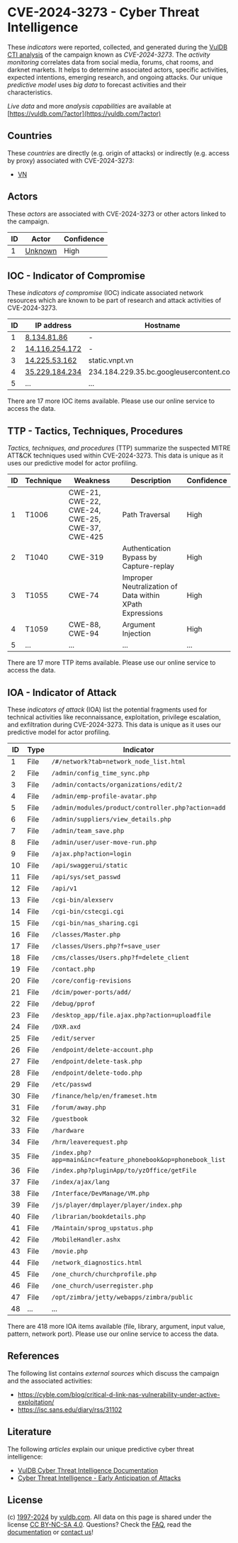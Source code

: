 # CVE-2024-3273 - Cyber Threat Intelligence

These _indicators_ were reported, collected, and generated during the [VulDB CTI analysis](https://vuldb.com/?kb.cti) of the campaign known as _CVE-2024-3273_. The _activity monitoring_ correlates data from social media, forums, chat rooms, and darknet markets. It helps to determine associated actors, specific activities, expected intentions, emerging research, and ongoing attacks. Our unique _predictive model_ uses _big data_ to forecast activities and their characteristics.

_Live data_ and more _analysis capabilities_ are available at [https://vuldb.com/?actor](https://vuldb.com/?actor)

## Countries

These _countries_ are directly (e.g. origin of attacks) or indirectly (e.g. access by proxy) associated with CVE-2024-3273:

* [VN](https://vuldb.com/?country.vn)

## Actors

These _actors_ are associated with CVE-2024-3273 or other actors linked to the campaign.

ID | Actor | Confidence
-- | ----- | ----------
1 | [Unknown](https://vuldb.com/?actor.unknown) | High

## IOC - Indicator of Compromise

These _indicators of compromise_ (IOC) indicate associated network resources which are known to be part of research and attack activities of CVE-2024-3273.

ID | IP address | Hostname | Actor | Confidence
-- | ---------- | -------- | ----- | ----------
1 | [8.134.81.86](https://vuldb.com/?ip.8.134.81.86) | - | [Unknown](https://vuldb.com/?actor.unknown) | High
2 | [14.116.254.172](https://vuldb.com/?ip.14.116.254.172) | - | [Unknown](https://vuldb.com/?actor.unknown) | High
3 | [14.225.53.162](https://vuldb.com/?ip.14.225.53.162) | static.vnpt.vn | [Unknown](https://vuldb.com/?actor.unknown) | High
4 | [35.229.184.234](https://vuldb.com/?ip.35.229.184.234) | 234.184.229.35.bc.googleusercontent.com | [Unknown](https://vuldb.com/?actor.unknown) | Medium
5 | ... | ... | ... | ...

There are 17 more IOC items available. Please use our online service to access the data.

## TTP - Tactics, Techniques, Procedures

_Tactics, techniques, and procedures_ (TTP) summarize the suspected MITRE ATT&CK techniques used within CVE-2024-3273. This data is unique as it uses our predictive model for actor profiling.

ID | Technique | Weakness | Description | Confidence
-- | --------- | -------- | ----------- | ----------
1 | T1006 | CWE-21, CWE-22, CWE-24, CWE-25, CWE-37, CWE-425 | Path Traversal | High
2 | T1040 | CWE-319 | Authentication Bypass by Capture-replay | High
3 | T1055 | CWE-74 | Improper Neutralization of Data within XPath Expressions | High
4 | T1059 | CWE-88, CWE-94 | Argument Injection | High
5 | ... | ... | ... | ...

There are 17 more TTP items available. Please use our online service to access the data.

## IOA - Indicator of Attack

These _indicators of attack_ (IOA) list the potential fragments used for technical activities like reconnaissance, exploitation, privilege escalation, and exfiltration during CVE-2024-3273. This data is unique as it uses our predictive model for actor profiling.

ID | Type | Indicator | Confidence
-- | ---- | --------- | ----------
1 | File | `/#/network?tab=network_node_list.html` | High
2 | File | `/admin/config_time_sync.php` | High
3 | File | `/admin/contacts/organizations/edit/2` | High
4 | File | `/admin/emp-profile-avatar.php` | High
5 | File | `/admin/modules/product/controller.php?action=add` | High
6 | File | `/admin/suppliers/view_details.php` | High
7 | File | `/admin/team_save.php` | High
8 | File | `/admin/user/user-move-run.php` | High
9 | File | `/ajax.php?action=login` | High
10 | File | `/api/swaggerui/static` | High
11 | File | `/api/sys/set_passwd` | High
12 | File | `/api/v1` | Low
13 | File | `/cgi-bin/alexserv` | High
14 | File | `/cgi-bin/cstecgi.cgi` | High
15 | File | `/cgi-bin/nas_sharing.cgi` | High
16 | File | `/classes/Master.php` | High
17 | File | `/classes/Users.php?f=save_user` | High
18 | File | `/cms/classes/Users.php?f=delete_client` | High
19 | File | `/contact.php` | Medium
20 | File | `/core/config-revisions` | High
21 | File | `/dcim/power-ports/add/` | High
22 | File | `/debug/pprof` | Medium
23 | File | `/desktop_app/file.ajax.php?action=uploadfile` | High
24 | File | `/DXR.axd` | Medium
25 | File | `/edit/server` | Medium
26 | File | `/endpoint/delete-account.php` | High
27 | File | `/endpoint/delete-task.php` | High
28 | File | `/endpoint/delete-todo.php` | High
29 | File | `/etc/passwd` | Medium
30 | File | `/finance/help/en/frameset.htm` | High
31 | File | `/forum/away.php` | High
32 | File | `/guestbook` | Medium
33 | File | `/hardware` | Medium
34 | File | `/hrm/leaverequest.php` | High
35 | File | `/index.php?app=main&inc=feature_phonebook&op=phonebook_list` | High
36 | File | `/index.php?pluginApp/to/yzOffice/getFile` | High
37 | File | `/index/ajax/lang` | High
38 | File | `/Interface/DevManage/VM.php` | High
39 | File | `/js/player/dmplayer/player/index.php` | High
40 | File | `/librarian/bookdetails.php` | High
41 | File | `/Maintain/sprog_upstatus.php` | High
42 | File | `/MobileHandler.ashx` | High
43 | File | `/movie.php` | Medium
44 | File | `/network_diagnostics.html` | High
45 | File | `/one_church/churchprofile.php` | High
46 | File | `/one_church/userregister.php` | High
47 | File | `/opt/zimbra/jetty/webapps/zimbra/public` | High
48 | ... | ... | ...

There are 418 more IOA items available (file, library, argument, input value, pattern, network port). Please use our online service to access the data.

## References

The following list contains _external sources_ which discuss the campaign and the associated activities:

* https://cyble.com/blog/critical-d-link-nas-vulnerability-under-active-exploitation/
* https://isc.sans.edu/diary/rss/31102

## Literature

The following _articles_ explain our unique predictive cyber threat intelligence:

* [VulDB Cyber Threat Intelligence Documentation](https://vuldb.com/?kb.cti)
* [Cyber Threat Intelligence - Early Anticipation of Attacks](https://www.scip.ch/en/?labs.20201022)

## License

(c) [1997-2024](https://vuldb.com/?kb.changelog) by [vuldb.com](https://vuldb.com/?kb.about). All data on this page is shared under the license [CC BY-NC-SA 4.0](https://creativecommons.org/licenses/by-nc-sa/4.0/). Questions? Check the [FAQ](https://vuldb.com/?kb.faq), read the [documentation](https://vuldb.com/?kb) or [contact us](https://vuldb.com/?contact)!
